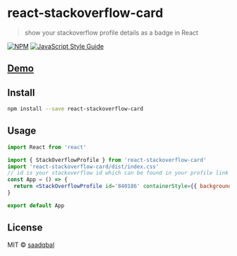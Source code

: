 # react-stackoverflow-card

> show your stackoverflow profile details as a badge in React

[![NPM](https://img.shields.io/npm/v/react-stackoverflow-card.svg)](https://www.npmjs.com/package/react-stackoverflow-card) [![JavaScript Style Guide](https://img.shields.io/badge/code_style-standard-brightgreen.svg)](https://standardjs.com)



## [Demo](https://codesandbox.io/s/react-stackoverflow-card-0tehm?file=/src/App.js)

## Install

```bash
npm install --save react-stackoverflow-card
```

## Usage

```jsx
import React from 'react'

import { StackOverflowProfile } from 'react-stackoverflow-card'
import 'react-stackoverflow-card/dist/index.css'
// id is your stackoverflow id which can be found in your profile link
const App = () => {
  return <StackOverflowProfile id='840186' containerStyle={{ backgroundColor: 'white' }} />
}

export default App
```

## License

MIT © [saadqbal](https://github.com/saadqbal)
